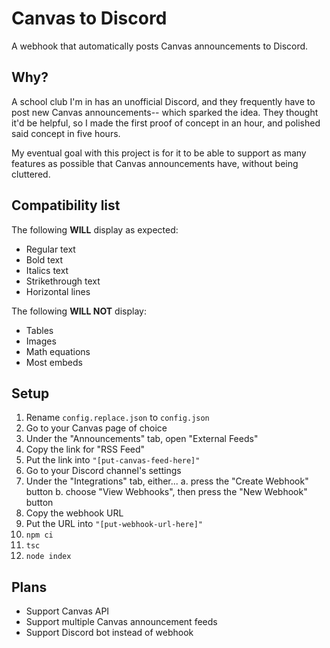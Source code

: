 # Canvas to Discord
A webhook that automatically posts Canvas announcements to Discord.

## Why?
A school club I'm in has an unofficial Discord, and they frequently have to post new Canvas announcements-- which sparked the idea. They thought it'd be helpful, so I made the first proof of concept in an hour, and polished said concept in five hours.

My eventual goal with this project is for it to be able to support as many features as possible that Canvas announcements have, without being cluttered.

## Compatibility list
The following **WILL** display as expected:
- Regular text
- Bold text
- Italics text
- Strikethrough text
- Horizontal lines

The following **WILL NOT** display:
- Tables
- Images
- Math equations
- Most embeds

## Setup
1. Rename `config.replace.json` to `config.json`
2. Go to your Canvas page of choice
3. Under the "Announcements" tab, open "External Feeds"
4. Copy the link for "RSS Feed"
5. Put the link into `"[put-canvas-feed-here]"`
6. Go to your Discord channel's settings
7. Under the "Integrations" tab, either...
    a. press the "Create Webhook" button
    b. choose "View Webhooks", then press the "New Webhook" button
8. Copy the webhook URL
9. Put the URL into `"[put-webhook-url-here]"`
10. `npm ci`
11. `tsc`
12. `node index`

## Plans
* Support Canvas API
* Support multiple Canvas announcement feeds
* Support Discord bot instead of webhook
